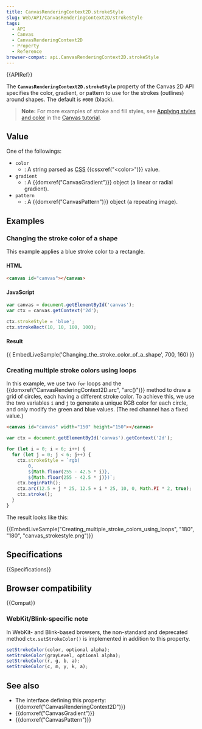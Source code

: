 ```yaml
---
title: CanvasRenderingContext2D.strokeStyle
slug: Web/API/CanvasRenderingContext2D/strokeStyle
tags:
  - API
  - Canvas
  - CanvasRenderingContext2D
  - Property
  - Reference
browser-compat: api.CanvasRenderingContext2D.strokeStyle
---
```

{{APIRef}}

The **`CanvasRenderingContext2D.strokeStyle`** property of the
Canvas 2D API specifies the color, gradient, or pattern to use for the strokes
(outlines) around shapes. The default is `#000` (black).

> **Note:** For more examples of stroke and fill styles, see [Applying
> styles and color](/en-US/docs/Web/API/Canvas_API/Tutorial/Applying_styles_and_colors) in the [Canvas
> tutorial](/en-US/docs/Web/API/Canvas_API/Tutorial).

## Value

One of the followings:

- `color`
  - : A string parsed as [CSS](/en-US/docs/Web/CSS)
    {{cssxref("&lt;color&gt;")}} value.
- `gradient`
  - : A {{domxref("CanvasGradient")}} object (a linear or radial gradient).
- `pattern`
  - : A {{domxref("CanvasPattern")}} object (a repeating image).

## Examples

### Changing the stroke color of a shape

This example applies a blue stroke color to a rectangle.

#### HTML

```html
<canvas id="canvas"></canvas>
```

#### JavaScript

```js
var canvas = document.getElementById('canvas');
var ctx = canvas.getContext('2d');

ctx.strokeStyle = 'blue';
ctx.strokeRect(10, 10, 100, 100);
```

#### Result

{{ EmbedLiveSample('Changing_the_stroke_color_of_a_shape', 700, 160) }}

### Creating multiple stroke colors using loops

In this example, we use two `for` loops and the
{{domxref("CanvasRenderingContext2D.arc", "arc()")}} method to draw a grid of circles,
each having a different stroke color. To achieve this, we use the two variables
`i` and `j` to generate a unique RGB color for each circle, and
only modify the green and blue values. (The red channel has a fixed value.)

```html hidden
<canvas id="canvas" width="150" height="150"></canvas>
```

```js
var ctx = document.getElementById('canvas').getContext('2d');

for (let i = 0; i < 6; i++) {
  for (let j = 0; j < 6; j++) {
    ctx.strokeStyle = `rgb(
        0,
        ${Math.floor(255 - 42.5 * i)},
        ${Math.floor(255 - 42.5 * j)})`;
    ctx.beginPath();
    ctx.arc(12.5 + j * 25, 12.5 + i * 25, 10, 0, Math.PI * 2, true);
    ctx.stroke();
  }
}
```

The result looks like this:

{{EmbedLiveSample("Creating_multiple_stroke_colors_using_loops", "180", "180",
  "canvas_strokestyle.png")}}

## Specifications

{{Specifications}}

## Browser compatibility

{{Compat}}

### WebKit/Blink-specific note

In WebKit- and Blink-based browsers, the non-standard and deprecated method
`ctx.setStrokeColor()` is implemented in addition to this property.

```js
setStrokeColor(color, optional alpha);
setStrokeColor(grayLevel, optional alpha);
setStrokeColor(r, g, b, a);
setStrokeColor(c, m, y, k, a);
```

## See also

- The interface defining this property: {{domxref("CanvasRenderingContext2D")}}
- {{domxref("CanvasGradient")}}
- {{domxref("CanvasPattern")}}
